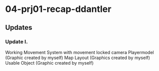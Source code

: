 # 04-prj01-recap-ddantler

## Updates

### Update I.
Working Movement System with movement locked camera
Playermodel (Graphic created by myself)
Map Layout (Graphics created by myself)
Usable Object (Graphic created by myself)
